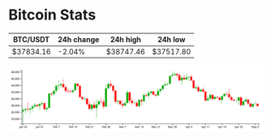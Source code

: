# Bitcoin Stats

BTC/USDT|24h change|24h high|24h low|
|---|---|---|---|
|$37834.16|-2.04%|$38747.46|$37517.80|

<img src="./chart.svg">
